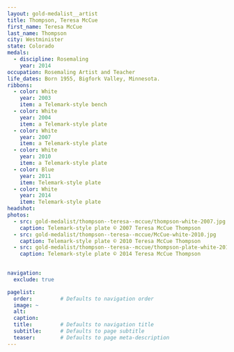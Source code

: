 ```yaml
---
layout: gold-medalist__artist
title: Thompson, Teresa McCue
first_name: Teresa McCue
last_name: Thompson
city: Westminister
state: Colorado
medals: 
  - discipline: Rosemaling
    year: 2014
occupation: Rosemaling Artist and Teacher
life_dates: Born 1955, Bigfork Valley, Minnesota.
ribbons:
  - color: White
    year: 2003
    item: a Telemark-style bench
  - color: White
    year: 2004
    item: a Telemark-style plate
  - color: White 
    year: 2007
    item: a Telemark-style plate
  - color: White 
    year: 2010
    item: a Telemark-style plate
  - color: Blue
    year: 2011
    item: Telemark-style plate
  - color: White 
    year: 2014
    item: Telemark-style plate
headshot:
photos:
  - src: gold-medalist/thompson--teresa--mccue/thompson-white-2007.jpg
    caption: Telemark-style plate © 2007 Teresa McCue Thompson
  - src: gold-medalist/thompson--teresa--mccue/McCue-white-2010.jpg
    caption: Telemark-style plate © 2010 Teresa McCue Thompson
  - src: gold-medalist/thompson--teresa--mccue/thompson-plate-white-2014.jpg
    caption: Telemark-style plate © 2014 Teresa McCue Thompson
  

navigation:
  exclude: true

pagelist:
  order:         # Defaults to navigation order  
  image: ~
  alt:
  caption:
  title:         # Defaults to navigation title
  subtitle:      # Defaults to page subtitle
  teaser:        # Defaults to page meta-description  
---
```


